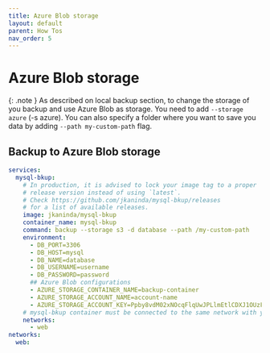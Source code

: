 ```yaml
---
title: Azure Blob storage
layout: default
parent: How Tos
nav_order: 5
---
```

# Azure Blob storage

{: .note }
As described on local backup section, to change the storage of you backup and use Azure Blob as storage. You need to add `--storage azure` (-s azure).
You can also specify a folder where you want to save you data by adding `--path my-custom-path` flag.


## Backup to Azure Blob storage

```yml
services:
  mysql-bkup:
    # In production, it is advised to lock your image tag to a proper
    # release version instead of using `latest`.
    # Check https://github.com/jkaninda/mysql-bkup/releases
    # for a list of available releases.
    image: jkaninda/mysql-bkup
    container_name: mysql-bkup
    command: backup --storage s3 -d database --path /my-custom-path
    environment:
      - DB_PORT=3306
      - DB_HOST=mysql
      - DB_NAME=database
      - DB_USERNAME=username
      - DB_PASSWORD=password
      ## Azure Blob configurations
      - AZURE_STORAGE_CONTAINER_NAME=backup-container
      - AZURE_STORAGE_ACCOUNT_NAME=account-name
      - AZURE_STORAGE_ACCOUNT_KEY=Ppby8vdM02xNOcqFlqUwJPLlmEtlCDXJ1OUzFT50uSRZ6IFsuFq2UVErCz4I6tq/K1SZFPTOtr/KBHBeksoGMGw==
    # mysql-bkup container must be connected to the same network with your database
    networks:
      - web
networks:
  web:
```



